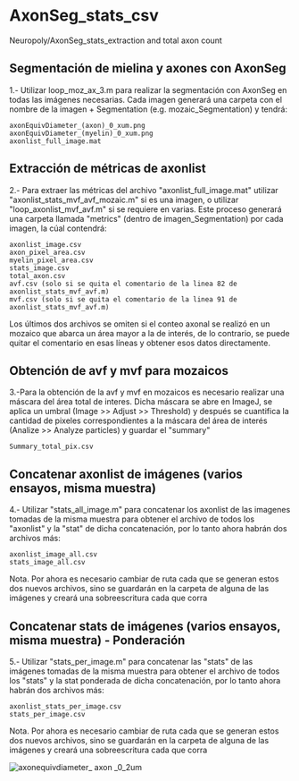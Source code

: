 # AxonSeg_stats_csv

Neuropoly/AxonSeg_stats_extraction and total axon count

## Segmentación de mielina y axones con AxonSeg

1.- Utilizar loop_moz_ax_3.m para realizar la segmentación con AxonSeg en todas las imágenes necesarias. Cada imagen generará una carpeta con el nombre de la imagen + Segmentation (e.g. mozaic_Segmentation) y tendrá: 

```
axonEquivDiameter_(axon)_0_xum.png
axonEquivDiameter_(myelin)_0_xum.png
axonlist_full_image.mat
```
## Extracción de métricas de axonlist

2.- Para extraer las métricas del archivo "axonlist_full_image.mat" utilizar "axonlist_stats_mvf_avf_mozaic.m" si es una imagen, o utilizar "loop_axonlist_mvf_avf.m" si se requiere en varias. Este proceso generará una carpeta llamada "metrics" (dentro de imagen_Segmentation) por cada imagen, la cúal contendrá:

```
axonlist_image.csv
axon_pixel_area.csv
myelin_pixel_area.csv
stats_image.csv
total_axon.csv
avf.csv (solo si se quita el comentario de la linea 82 de axonlist_stats_mvf_avf.m)
mvf.csv (solo si se quita el comentario de la linea 91 de axonlist_stats_mvf_avf.m)
```
Los últimos dos archivos se omiten si el conteo axonal se realizó en un mozaico que abarca un área mayor a la de interés, de lo contrario, se puede quitar el comentario en esas líneas y obtener esos datos directamente.

## Obtención de avf y mvf para mozaicos 

3.-Para la obtención de la avf y mvf en mozaicos es necesario realizar una máscara del área total de interes. Dicha máscara se abre en ImageJ, se aplica un umbral (Image >> Adjust >> Threshold) y después se cuantifica la cantidad de pixeles correspondientes a la máscara del área de interés (Analize >> Analyze particles) y guardar el "summary" 

```
Summary_total_pix.csv
```
## Concatenar axonlist de imágenes (varios ensayos, misma muestra)

4.- Utilizar "stats_all_image.m" para concatenar los axonlist de las imagenes tomadas de la misma muestra para obtener el archivo de todos los "axonlist" y la "stat" de dicha concatenación, por lo tanto ahora habrán dos archivos más:
```
axonlist_image_all.csv
stats_image_all.csv
```
Nota. Por ahora es necesario cambiar de ruta cada que se generan estos dos nuevos archivos, sino se guardarán en la carpeta de alguna de las imágenes y creará una sobreescritura cada que corra

## Concatenar stats de imágenes (varios ensayos, misma muestra) - Ponderación

5.- Utilizar "stats_per_image.m" para concatenar las "stats" de las imágenes tomadas de la misma muestra para obtener el archivo de todos los "stats" y la stat ponderada de dicha concatenación, por lo tanto ahora habrán dos archivos más:
```
axonlist_stats_per_image.csv
stats_per_image.csv
```
Nota. Por ahora es necesario cambiar de ruta cada que se generan estos dos nuevos archivos, sino se guardarán en la carpeta de alguna de las imágenes y creará una sobreescritura cada que corra




![axonequivdiameter_ axon _0_2um](https://user-images.githubusercontent.com/32722299/37694077-c54a6aea-2c89-11e8-8f03-8549f9a16c89.png)
